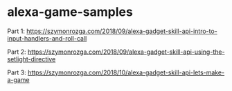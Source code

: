 # alexa-game-samples

Part 1: https://szymonrozga.com/2018/09/alexa-gadget-skill-api-intro-to-input-handlers-and-roll-call

Part 2: https://szymonrozga.com/2018/09/alexa-gadget-skill-api-using-the-setlight-directive

Part 3: https://szymonrozga.com/2018/10/alexa-gadget-skill-api-lets-make-a-game
